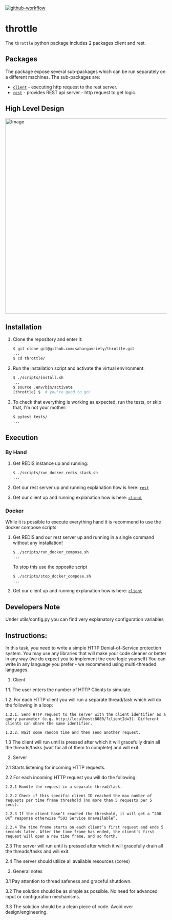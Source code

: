 [![github-workflow](https://github.com/sahargavriely/throttle/actions/workflows/github-action.yml/badge.svg)](https://github.com/sahargavriely/throttle/actions/workflows/github-action.yml)


# throttle

The `throttle` python package includes 2 packages client and rest.


## Packages

The package expose several sub-packages which can be run separately on a different machines.
The sub-packages are:

- [`client`](/throttle/client/README.md) - executing http request to the rest server.
- [`rest`](/throttle/rest/README.md) - provides REST api server - http request to get logic.


## High Level Design

<img width="608" alt="Image" src="https://github.com/user-attachments/assets/c6378b05-5377-452c-9002-f06f30fe2ce8" />


## Installation

1. Clone the repository and enter it:

    ```sh
    $ git clone git@github.com:sahargavriely/throttle.git
    ...
    $ cd throttle/
    ```

2. Run the installation script and activate the virtual environment:

    ```sh
    $ ./scripts/install.sh
    ...
    $ source .env/bin/activate
    [throttle] $  # you're good to go!
    ```

3. To check that everything is working as expected, run the tests, or skip that, I'm not your mother:

    ```sh
    $ pytest tests/
    ...
    ```


## Execution

### By Hand

1. Get REDIS instance up and running:

    ```sh
    $ ./scripts/run_docker_redis_stack.sh
    ...
    ```

2. Get our rest server up and running explanation how is here: [`rest`](/throttle/rest/README.md)

3. Get our client up and running explanation how is here: [`client`](/throttle/client/README.md)

### Docker

While it is possible to execute everything hand it is recommend to use the docker compose scripts

1. Get REDIS and our rest server up and running in a single command without any installation!

    ```sh
    $ ./scripts/run_docker_compose.sh
    ...
    ```

    To stop this use the opposite script

    ```sh
    $ ./scripts/stop_docker_compose.sh
    ...
    ```

2. Get our client up and running explanation how is here: [`client`](/throttle/client/README.md)


## Developers Note

Under utils/config.py you can find very explanatory configuration variables


## Instructions:

In this task, you need to write a simple HTTP Denial-of-Service protection system.
You may use any libraries that will make your code cleaner or better in any way (we do expect you to implement the core logic yourself)
You can write in any language you prefer - we recommend using multi-threaded languages.

1. Client

  1.1. The user enters the number of HTTP Clients to simulate.

  1.2. For each HTTP client you will run a separate thread/task which will do the following in a loop:

    1.2.1. Send HTTP request to the server with the client identifier as a query parameter (e.g. http://localhost:8080/?clientId=3). Different clients can share the same identifier.

    1.2.2. Wait some random time and then send another request.

  1.3 The client will run until <enter> is pressed after which it will gracefully drain all the threads/tasks (wait for all of them to complete) and will exit.

2. Server

  2.1 Starts listening for incoming HTTP requests.

  2.2 For each incoming HTTP request you will do the following:

    2.2.1 Handle the request in a separate thread/task.

    2.2.2 Check if this specific client ID reached the max number of requests per time frame threshold (no more than 5 requests per 5 secs).

    2.2.3 If the client hasn’t reached the threshold, it will get a “200 OK” response otherwise “503 Service Unavailable”.

    2.2.4 The time frame starts on each client’s first request and ends 5 seconds later. After the time frame has ended, the client’s first request will open a new time frame, and so forth.

  2.3 The server will run until <enter> is pressed after which it will gracefully drain all the threads/tasks and will exit.

  2.4 The server should utilize all available resources (cores)

3. General notes

  3.1 Pay attention to thread safeness and graceful shutdown.

  3.2 The solution should be as simple as possible. No need for advanced input or configuration mechanisms.

  3.3 The solution should be a clean piece of code. Avoid over design/engineering.

